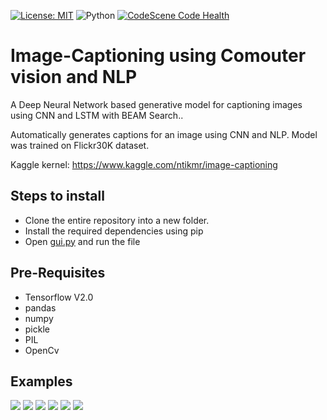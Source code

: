 

[![License: MIT](https://img.shields.io/badge/License-MIT-blue.svg)](https://opensource.org/licenses/MIT)
![Python](https://img.shields.io/badge/Python-3.7-blue.svg)
[![CodeScene Code Health](https://codescene.io/projects/8416/status-badges/code-health)](https://codescene.io/projects/8416)
# Image-Captioning using Comouter vision and NLP
<p>A Deep Neural Network based generative model for captioning images using CNN and LSTM with BEAM Search..</p>
<p>Automatically generates captions for an image using CNN and NLP. Model was trained on Flickr30K dataset.</p>
<p>Kaggle kernel: <a href="https://www.kaggle.com/ntikmr/image-captioning">https://www.kaggle.com/ntikmr/image-captioning</a>

<h2>Steps to install</h2>
<ul>
  <li>Clone the entire repository into a new folder.</li>
  <li>Install the required dependencies using pip</li>
  <li>Open <a href="gui.py">gui.py</a> and run the file</li>
</ul>

<h2> Pre-Requisites</h2>
<ul>
  <li>Tensorflow V2.0</li>
  <li>pandas</li>
  <li>numpy</li>
  <li>pickle</li>
  <li>PIL</li>
  <li>OpenCv</li>
</ul>

<h2>Examples </h2>
<img src = "/images/snow.png">
<img src = "/images/group.png">
<img src = "/images/dog.png">
<img src = "/images/race.png">
<img src = "/images/guitar.png">
<img src = "/images/work.png">
